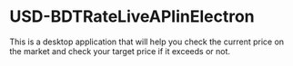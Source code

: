 # USD-BDTRateLiveAPIinElectron
This is a desktop application that will help you check the current price on the market and check your target price if it exceeds or not.
